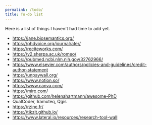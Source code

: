 ```yaml
---
permalink: /todo/
title: To-do list
---
```


Here is a list of things I haven't had time to add yet.

- https://jane.biosemantics.org/
- https://phdvoice.org/journalrater/
- https://reciteworks.com/
- https://v2.sherpa.ac.uk/romeo/
- https://pubmed.ncbi.nlm.nih.gov/32762966/
- https://www.elsevier.com/authors/policies-and-guidelines/credit-author-statement
- https://unpaywall.org/
- https://www.notion.so/
- https://www.canva.com/
- https://miro.com/
- https://github.com/helenahartmann/awesome-PhD
- QualCoder, Iramuteq, Qgis
- https://rzine.fr/
- https://tikzit.github.io/
- https://www.lateral.io/resources/research-tool-wall
